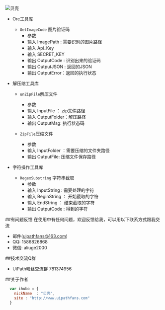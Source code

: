 ![贝壳](mahua-logo.jpg)
* Orc工具库
    * `GetImageCode` 图片验证码
        * 参数
        *   输入 ImagePath :  需要识别的图片路径
        *   输入 Api_Key
        *   输入 SECRET_KEY
        *   输出 OutputCode : 识别出来的验证码
        *   输出 OutputJSON : 返回的JSON
        *   输出 OutputError：返回的执行状态
        
* 解压缩工具库
     * `unZipFile`解压文件
        *  参数
        *    输入 InputFile ：  zip文件路径
        *    输入 OutputFolder：解压路径
        *    输出 OutputMsg:    执行状态码
        
     * `ZipFile`压缩文件
        *  参数
        *    输入 InputFolder ：需要压缩的文件夹路径
        *    输出 OutputFile:   压缩文件保存路径
        
* 字符操作工具库
     *  `RegexSubstring` 字符串截取
        * 参数
        *   输入 InputString :  需要处理的字符
        *   输入 BeginString ： 开始截取的字符
        *   输入 EndString   ： 结束截取的字符
        *   输出 OutputCode  :  得到的字符
      

##有问题反馈
在使用中有任何问题，欢迎反馈给我，可以用以下联系方式跟我交流

* 邮件(uipathfans@163.com)
* QQ: 1586826868
* 微信: aliuge2000

##技术交流Q群
* UiPath粉丝交流群 781374956



##关于作者

```javascript
  var ihubo = {
    nickName  : "贝壳",
    site : "http://www.uipathfans.com"
  }
```
